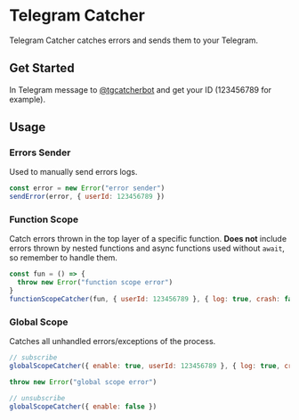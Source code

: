 # Telegram Catcher

Telegram Catcher catches errors and sends them to your Telegram.

## Get Started

In Telegram message to [@tgcatcherbot](https://t.me/tgcatcherbot) and get your ID (123456789 for example).

## Usage

### Errors Sender

Used to manually send errors logs.

```js
const error = new Error("error sender")
sendError(error, { userId: 123456789 })
```

### Function Scope

Catch errors thrown in the top layer of a specific function. **Does not** include errors thrown by nested functions and async functions used without `await`, so remember to handle them.

```js
const fun = () => {
  throw new Error("function scope error")
}
functionScopeCatcher(fun, { userId: 123456789 }, { log: true, crash: false })
```

### Global Scope

Catches all unhandled errors/exceptions of the process.

```js
// subscribe
globalScopeCatcher({ enable: true, userId: 123456789 }, { log: true, crash: false })

throw new Error("global scope error")

// unsubscribe
globalScopeCatcher({ enable: false })
```
